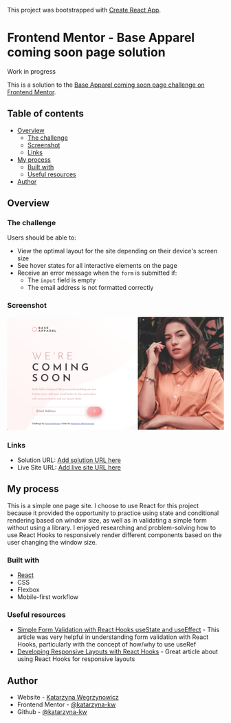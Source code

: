 This project was bootstrapped with [Create React App](https://github.com/facebook/create-react-app).

# Frontend Mentor - Base Apparel coming soon page solution

Work in progress

This is a solution to the [Base Apparel coming soon page challenge on Frontend Mentor](https://www.frontendmentor.io/challenges/base-apparel-coming-soon-page-5d46b47f8db8a7063f9331a0).

## Table of contents

- [Overview](#overview)
  - [The challenge](#the-challenge)
  - [Screenshot](#screenshot)
  - [Links](#links)
- [My process](#my-process)
  - [Built with](#built-with)
  - [Useful resources](#useful-resources)
- [Author](#author)

## Overview

### The challenge

Users should be able to:

- View the optimal layout for the site depending on their device's screen size
- See hover states for all interactive elements on the page
- Receive an error message when the `form` is submitted if:
  - The `input` field is empty
  - The email address is not formatted correctly

### Screenshot

![](./public/images/base-apparel.png)


### Links

- Solution URL: [Add solution URL here](https://github.com/katarzyna-kw/landing-page-preview)
- Live Site URL: [Add live site URL here](https://katarzyna-kw.github.io/landing-page-preview/)

## My process
This is a simple one page site. I choose to use React for this project because it provided the opportunity to practice using state and conditional rendering based on window size, as well as in validating a simple form without using a library. I enjoyed researching and problem-solving how to use React Hooks to responsively render different components based on the user changing the window size.

### Built with

- [React](https://reactjs.org/)
- CSS
- Flexbox
- Mobile-first workflow


### Useful resources

- [Simple Form Validation with React Hooks useState and useEffect](https://kitson-broadhurst.medium.com/simple-form-validation-with-react-hooks-usestate-and-useeffect-57620d808cc8) - This article was very helpful in understanding form validation with React Hooks, particularly with the concept of how/why to use useRef
- [Developing Responsive Layouts with React Hooks](https://blog.logrocket.com/developing-responsive-layouts-with-react-hooks/) - Great article about using React Hooks for responsive layouts


## Author

- Website - [Katarzyna Wegrzynowicz](https://katarzyna-kw.github.io/portfolio-website/)
- Frontend Mentor - [@katarzyna-kw](https://www.frontendmentor.io/profile/katarzyna-kw)
- Github - [@katarzyna-kw](https://github.com/katarzyna-kw)